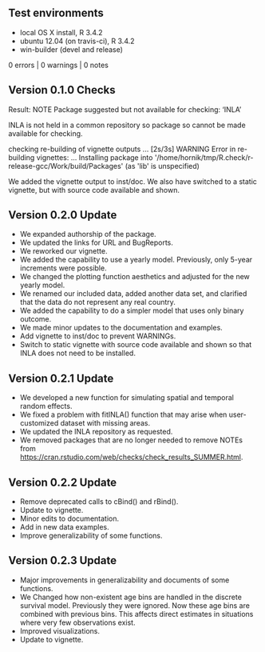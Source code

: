 ## Test environments
* local OS X install, R 3.4.2
* ubuntu 12.04 (on travis-ci), R 3.4.2
* win-builder (devel and release)

0 errors | 0 warnings | 0 notes

## Version 0.1.0 Checks

Result: NOTE 
    Package suggested but not available for checking: ‘INLA’ 
    
INLA is not held in a common repository so package so cannot be made available for checking.

checking re-building of vignette outputs ... [2s/3s] WARNING
Error in re-building vignettes:
  ...
Installing package into '/home/hornik/tmp/R.check/r-release-gcc/Work/build/Packages'
(as 'lib' is unspecified)

We added the vignette output to inst/doc. We also have switched to a static vignette, but with source code available and shown.

## Version 0.2.0 Update

* We expanded authorship of the package.
* We updated the links for URL and BugReports.
* We reworked our vignette.
* We added the capability to use a yearly model. Previously, only 5-year increments were possible.
* We changed the plotting function aesthetics and adjusted for the new yearly model. 
* We renamed our included data, added another data set, and clarified that the data do not represent any real country.
* We added the capability to do a simpler model that uses only binary outcome.
* We made minor updates to the documentation and examples.
* Add vignette to inst/doc to prevent WARNINGs.
* Switch to static vignette with source code available and shown so that INLA does not need to be installed.

## Version 0.2.1 Update
* We developed a new function for simulating spatial and temporal random effects.
* We fixed a problem with fitINLA() function that may arise when user-customized dataset with missing areas.
* We updated the INLA repository as requested.
* We removed packages that are no longer needed to remove NOTEs from https://cran.rstudio.com/web/checks/check_results_SUMMER.html.

## Version 0.2.2 Update
* Remove deprecated calls to cBind() and rBind().
* Update to vignette.
* Minor edits to documentation.
* Add in new data examples.
* Improve generalizability of some functions.

## Version 0.2.3 Update
* Major improvements in generalizability and documents of some functions.
* We Changed how non-existent age bins are handled in the discrete survival model. Previously they were ignored. Now these age bins are combined with previous bins. This affects direct estimates in situations where very few observations exist.
* Improved visualizations.
* Update to vignette.
